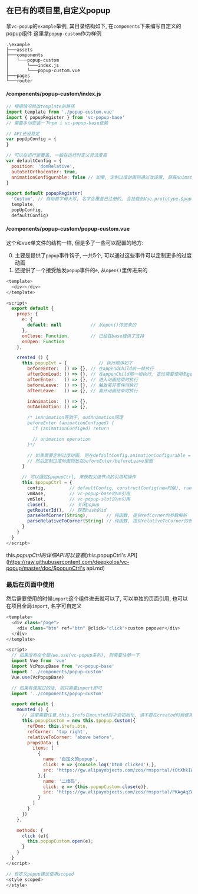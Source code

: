 
## 在已有的项目里,自定义popup

拿`vc-popup`的`example`举例, 其目录结构如下, 在`components`下来编写自定义的popup组件
这里拿`popup-custom`作为样例


```shell
.\example
├───assets
├───components
│   └───popup-custom
│       └───index.js
│       └───popup-custom.vue
├───pages
└───router
```

#### /components/popup-custom/**index.js**

```js
// 根据情况修改template的路径
import template from './popup-custom.vue'
import { popupRegister } from 'vc-popup-base'
// 需要手动安装一下npm i vc-popup-base依赖

// API还没稳定
var popUpConfig = {
}

// 可以在运行是覆盖, 一般在运行时定义灵活度高
var defaultConfig = {
  position: 'domRelative',
  autoSetOrthocenter: true,
  animationConfigurable: false // 如果, 定制过度动画则通过改设置, 屏蔽animation设置
}

export default popupRegister(
  'Custom', // 自动首字母大写, 名字会覆盖已注册的, 会挂载到Vue.prototype.$popup[name]里
  template,
  popUpConfig,
  defaultConfig)
```

#### /components/popup-custom/**popup-custom.vue**

这个和vue单文件的结构一样, 但是多了一些可以配置的地方:

0. 主要是提供了`popup`事件钩子, 一共5个, 可以通过这些事件可以定制更多的过度动画
1. 还提供了一个接受触发`popup`事件的`e`, 从`open()`里传进来的

```js
<template>
  <div></div>
</template>

<script>
  export default {
    props: {
      e: {
        default: null           // 从open()传进来的
      },
      onClose: Function,        // 已经在base提供了支持
      onOpen: Function
    },

    created () {
      this.popupEvt = {            // 执行顺序如下
        beforeEnter:  () => {}, // 在appendChild前一帧执行
        afterDomLoad: () => {}, // 在appenChild那一帧执行, 定位需要使用到getBoundingClientRect的话就挂在这里
        afterEnter:   () => {}, // 进入动画结束时执行
        beforeLeave:  () => {}, // 触发离开事件时执行
        afterLeave:   () => {}, // 离开动画结束时执行

        inAnimation:  () => {},
        outAnimation: () => {},

        /* inAnimation等效于, outAnimation同理
        beforeEnter (animationConfiged) {
          if (animationConfiged) return

          // animation operation
        }*/

        // 如果需要定制过度动画, 则在defaultConfig.animationConfigurable = false
        // 然后定制过度动画则放在beforeEnter/beforeLeave里面
      }

      // 可以通过$popupCtrl, 来获取父级节点的引用和操作
      this.$popupCtrl = {
        config,         // defaultConfig, constructConfig(new时候), runtimeConfig(open时候)所合并出来的config
        vmBase,         // vc-popup-base的vm引用
        vmSlot,         // vc-popup-slot的vm引用
        close(),        // 关闭popup
        getRouterId(),  // 获取hash的id
        parseRefCorner(String),       // 纯函数, 提供refCorner的参数解析
        parseRelativeToCorner(String) // 纯函数, 提供relativeToCorner的参数解析
      }
    }
  }
</script>
```

this.$popupCtrl的详细API可以查看[this.$popupCtrl's API](https://raw.githubusercontent.com/deepkolos/vc-popup/master/doc/$popupCtrl's api.md)

### 最后在页面中使用

然后需要使用的时候`import`这个组件进去就可以了, 可以单独的页面引用, 也可以在项目全局`import`, 名字可自定义

```js
<template>
  <div class="page">
    <div class="btn" ref="btn" @click="click">custom popover</div>
  </div>
</template>

<script>
  // 如果没有在全局Vue.use(vc-popup系列), 则需要注册一下
  import Vue from 'vue'
  import VcPopupBase from 'vc-popup-base'
  import '../components/popup-custom'
  Vue.use(VcPopupBase)

  // 如果有使用过的话, 则只需要import即可
  import '../components/popup-custom'

  export default {
    mounted () {
      // 这里需要注意,this.$refs在mounted后才会初始化, 请不要在created时候使用
      this.popupCustom = new this.$popup.Custom({
        refDom: this.$refs.btn,
        refCorner: 'top right',
        relativeToCorner: 'above before',
        propsData: {
          items: [
            {
              name: '自定义的popup',
              click: e => {console.log('btn0 clicked');},
              src: 'https://gw.alipayobjects.com/zos/rmsportal/tOtXhkIWzwotgGSeptou.svg'
            },{
              name: '二维码',
              click: e => {this.popupCustom.close(e)},
              src: 'https://gw.alipayobjects.com/zos/rmsportal/PKAgAqZWJVNwKsAJSmXd.svg'
            }
          ]
        }
      })
    },

    methods: {
      click (e){
        this.popupCustom.open(e);
      }
    }
  }
</script>

// 自定义popup建议使用scoped
<style scoped>
</style>
```
